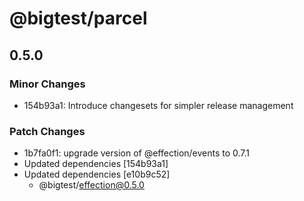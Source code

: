# @bigtest/parcel

## 0.5.0
### Minor Changes

- 154b93a1: Introduce changesets for simpler release management

### Patch Changes

- 1b7fa0f1: upgrade version of @effection/events to 0.7.1
- Updated dependencies [154b93a1]
- Updated dependencies [e10b9c52]
  - @bigtest/effection@0.5.0
